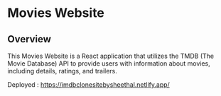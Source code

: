 # Movies Website

## Overview
This Movies Website is a React application that utilizes the TMDB (The Movie Database) API to provide users with information about movies, including details, ratings, and trailers.

Deployed : https://imdbclonesitebysheethal.netlify.app/